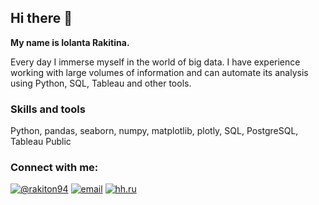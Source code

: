 ## Hi there 👋
**My name is Iolanta Rakitina.**   

Every day I immerse myself in the world of big data. I have experience working with large volumes of information and can automate its analysis using Python, SQL, Tableau and other tools.
### Skills and tools
Python, pandas, seaborn, numpy, matplotlib, plotly, SQL, PostgreSQL, Tableau Public 
### Connect with me:
[![@rakiton94](https://upload.wikimedia.org/wikipedia/commons/thumb/8/82/Telegram_logo.svg/240px-Telegram_logo.svg.png)](https://t.me/rakiton94) [![email](https://upload.wikimedia.org/wikipedia/commons/thumb/5/55/Yandex_Mail_icon.svg/240px-Yandex_Mail_icon.svg.png)](rakitina.iolanta@yandex.ru) [![hh.ru](https://upload.wikimedia.org/wikipedia/commons/thumb/7/79/HeadHunter_logo.png/240px-HeadHunter_logo.png)](https://hh.ru)
